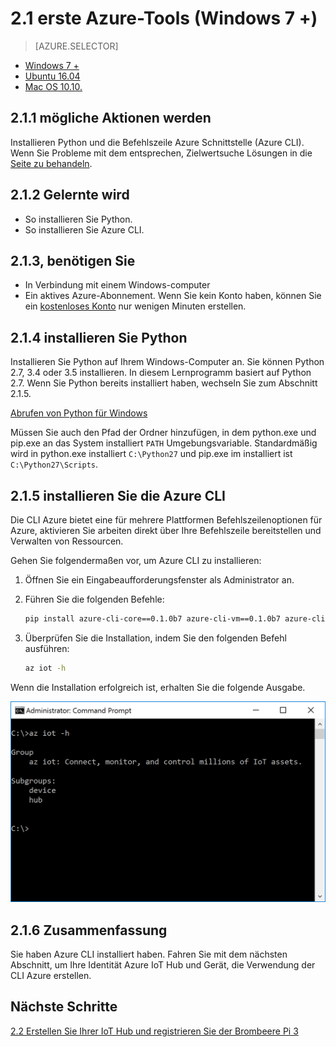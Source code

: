 <properties
 pageTitle="Abrufen von Azure-Tools (Windows 7 +) | Microsoft Azure"
 description="Installieren Sie Python und Azure Line Interface (CLI Azure) unter Windows 7 und höhere Versionen."
 services="iot-hub"
 documentationCenter=""
 authors="shizn"
 manager="timlt"
 tags=""
 keywords=""/>

<tags
 ms.service="iot-hub"
 ms.devlang="multiple"
 ms.topic="article"
 ms.tgt_pltfrm="na"
 ms.workload="na"
 ms.date="10/21/2016"
 ms.author="xshi"/>

# <a name="21-get-azure-tools-windows-7-"></a>2.1 erste Azure-Tools (Windows 7 +)

> [AZURE.SELECTOR]
- [Windows 7 +](iot-hub-raspberry-pi-kit-node-lesson2-get-azure-tools-win32.md)
- [Ubuntu 16.04](iot-hub-raspberry-pi-kit-node-lesson2-get-azure-tools-ubuntu.md)
- [Mac OS 10.10.](iot-hub-raspberry-pi-kit-node-lesson2-get-azure-tools-mac.md)

## <a name="211-what-you-will-do"></a>2.1.1 mögliche Aktionen werden

Installieren Python und die Befehlszeile Azure Schnittstelle (Azure CLI). Wenn Sie Probleme mit dem entsprechen, Zielwertsuche Lösungen in die [Seite zu behandeln](iot-hub-raspberry-pi-kit-node-troubleshooting.md).

## <a name="212-what-you-will-learn"></a>2.1.2 Gelernte wird

- So installieren Sie Python.
- So installieren Sie Azure CLI.

## <a name="213-what-you-need"></a>2.1.3, benötigen Sie

- In Verbindung mit einem Windows-computer
- Ein aktives Azure-Abonnement. Wenn Sie kein Konto haben, können Sie ein [kostenloses Konto](https://azure.microsoft.com/free/) nur wenigen Minuten erstellen.

## <a name="214-install-python"></a>2.1.4 installieren Sie Python

Installieren Sie Python auf Ihrem Windows-Computer an. Sie können Python 2.7, 3.4 oder 3.5 installieren. In diesem Lernprogramm basiert auf Python 2.7. Wenn Sie Python bereits installiert haben, wechseln Sie zum Abschnitt 2.1.5.

[Abrufen von Python für Windows](https://www.python.org/downloads/)

Müssen Sie auch den Pfad der Ordner hinzufügen, in dem python.exe und pip.exe an das System installiert `PATH` Umgebungsvariable. Standardmäßig wird in python.exe installiert `C:\Python27` und pip.exe im installiert ist `C:\Python27\Scripts`.

## <a name="215-install-the-azure-cli"></a>2.1.5 installieren Sie die Azure CLI

Die CLI Azure bietet eine für mehrere Plattformen Befehlszeilenoptionen für Azure, aktivieren Sie arbeiten direkt über Ihre Befehlszeile bereitstellen und Verwalten von Ressourcen.

Gehen Sie folgendermaßen vor, um Azure CLI zu installieren:

1. Öffnen Sie ein Eingabeaufforderungsfenster als Administrator an.
2. Führen Sie die folgenden Befehle:

    ```bash
    pip install azure-cli-core==0.1.0b7 azure-cli-vm==0.1.0b7 azure-cli-storage==0.1.0b7 azure-cli-role==0.1.0b7 azure-cli-resource==0.1.0b7 azure-cli-profile==0.1.0b7 azure-cli-network==0.1.0b7 azure-cli-iot==0.1.0b7 azure-cli-feedback==0.1.0b7 azure-cli-configure==0.1.0b7 azure-cli-component==0.1.0b7 azure-cli==0.1.0b7
    ```
3. Überprüfen Sie die Installation, indem Sie den folgenden Befehl ausführen:

    ```bash
    az iot -h
    ```

Wenn die Installation erfolgreich ist, erhalten Sie die folgende Ausgabe.

![BW Iot -h](media/iot-hub-raspberry-pi-lessons/lesson2/az_iot_help_win.png)

## <a name="216-summary"></a>2.1.6 Zusammenfassung

Sie haben Azure CLI installiert haben. Fahren Sie mit dem nächsten Abschnitt, um Ihre Identität Azure IoT Hub und Gerät, die Verwendung der CLI Azure erstellen.

## <a name="next-steps"></a>Nächste Schritte

[2.2 Erstellen Sie Ihrer IoT Hub und registrieren Sie der Brombeere Pi 3](iot-hub-raspberry-pi-kit-node-lesson2-prepare-azure-iot-hub.md)
